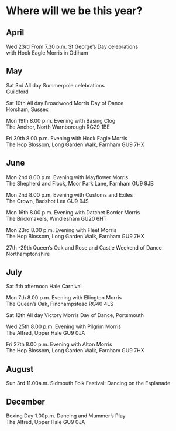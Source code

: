Where will we be this year?
===========================

## April
Wed 23rd From 7.30 p.m. St George’s Day celebrations  
with Hook Eagle Morris in Odiham

## May
Sat 3rd All day Summerpole celebrations  
Guildford
             
Sat 10th All day Broadwood Morris Day of Dance  
	           Horsham, Sussex
             
Mon 19th 8.00 p.m. Evening with Basing Clog  
	The Anchor, North Warnborough RG29 1BE
  
Fri 30th 8.00 p.m. Evening with Hook Eagle Morris  
 	The Hop Blossom, Long Garden Walk, Farnham GU9 7HX

## June
Mon 2nd 8.00 p.m. Evening with Mayflower Morris  
	The Shepherd and Flock, Moor Park Lane, Farnham GU9 9JB
  
Mon 2nd 8.00 p.m. Evening with Customs and Exiles  
		The Crown, Badshot Lea GU9 9JS
    
Mon 16th 8.00 p.m. Evening with Datchet Border Morris  
	The Brickmakers, Windlesham GU20 6HT
  
Mon 23rd 8.00 p.m. Evening with Fleet Morris  
	The Hop Blossom, Long Garden Walk, Farnham GU9 7HX
  
27th -29th Queen’s Oak and Rose and Castle Weekend of Dance  
	Northamptonshire

## July
Sat 5th afternoon Hale Carnival  

Mon 7th 8.00 p.m. Evening with Ellington Morris  
	The Queen’s Oak, Finchampstead RG40 4LS
  
Sat 12th All day Victory Morris Day of Dance, Portsmouth

Wed 25th 8.00 p.m. Evening with Pilgrim Morris  
		The Alfred, Upper Hale GU9 0JA
    
Fri 27th 8.00 p.m. Evening with Alton Morris  
 	The Hop Blossom, Long Garden Walk, Farnham GU9 7HX

## August
Sun 3rd 11.00a.m. Sidmouth Folk Festival: Dancing on the Esplanade

## December
Boxing Day 1.00p.m. Dancing and Mummer’s Play   
		The Alfred, Upper Hale GU9 0JA
